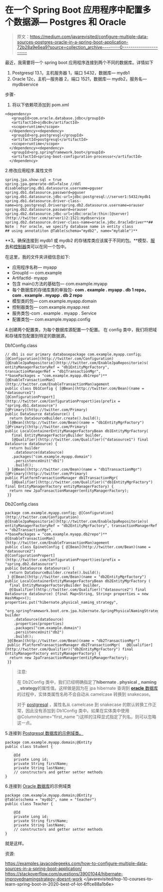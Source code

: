 # 在一个 Spring Boot 应用程序中配置多个数据源— Postgres 和 Oracle

> 原文：<https://medium.com/javarevisited/configure-multiple-data-sources-postgres-oracle-in-a-spring-boot-application-72b28a9e6ea9?source=collection_archive---------0----------------------->

最近，我需要将一个 spring boot 应用程序连接到两个不同的数据库。详情如下

1.  Postgresql 13.1，主机服务器 1，端口 5432，数据库— mydb1
2.  Oracle 12c，主机—服务器 2，端口 1521，数据库— mydb2，服务名— mydbservice

步骤-

1.  将以下依赖项添加到 pom.xml

```
<dependency>
   <groupId>com.oracle.database.jdbc</groupId>
   <artifactId>ojdbc8</artifactId>
   <scope>runtime</scope>
  </dependency><dependency>
   <groupId>org.postgresql</groupId>
   <artifactId>postgresql</artifactId>
   <scope>runtime</scope>
  </dependency><dependency>
   <groupId>org.springframework.boot</groupId>
   <artifactId>spring-boot-configuration-processor</artifactId>
  </dependency>
```

2.修改应用程序.属性文件

```
spring.jpa.show-sql = true
spring.jpa.generate-ddl=false //ddl disabledspring.db1.datasource.username=pguser
spring.db1.datasource.password=pguser
spring.db1.datasource.jdbc-url=jdbc:postgresql://server1:5432/mydb1
spring.db1.datasource.driver-class-name=org.postgresql.Driverspring.db2.datasource.username=orauser
spring.db2.datasource.password=orauser
spring.db2.datasource.jdbc-url=jdbc:oracle:thin:[@server](http://twitter.com/server1)2:1521:mydbservice
spring.db2.datasource.driver-class-name=oracle.jdbc.OracleDriver**## Note : For oracle, we specify database name in entity class
## using annotatiton @Table(schema="mydb2", name="mytable")**
```

**3。确保连接到 mydb1 或 mydb2 的存储库类应该属于不同的包。**模型、[服务](https://javarevisited.blogspot.com/2017/11/difference-between-component-service.html)和[控制器](https://javarevisited.blogspot.com/2017/08/difference-between-restcontroller-and-controller-annotations-spring-mvc-rest.html#ixzz6OYNB9oii)类可以在同一个包中。

在这里，我的文件夹详细信息如下:

*   应用程序名称— myapp
*   GroupId — com.example
*   ArtifactId- myapp
*   包含 main()方法的基础包— com.example.myapp
*   每个数据库的存储库类的单独包-
    **com . example . myapp . db 1 repo，
    com . example . myapp . db 2 repo**
*   模型类的包— com.example.myapp.domain
*   控制器类包— com.example.myapp.rest
*   服务类包-com . example . myapp . Service
*   配置类包— com.example.myapp.config

4.创建两个配置类，为每个数据库源配置一个配置。
在 config 类中，我们将把域和存储库包配置到特定的数据源。

Db1Config.class

```
// db1 is our primary databasepackage com.example.myapp.config; [@Configuration](http://twitter.com/Configuration)
[@EnableJpaRepositorie](http://twitter.com/EnableJpaRepositorie)s(
entityManagerFactoryRef = "db1EntityMgrFactory", 
transactionManagerRef = "db1TransactionMgr", 
**basePackages = "com.example.myapp.db1repo")** [@EnableTransactionMan](http://twitter.com/EnableTransactionMan)agement
public class Db1Config { [@Bean](http://twitter.com/Bean)(name = "datasource1")
[@ConfigurationPropert](http://twitter.com/ConfigurationPropert)ies(prefix = "spring.db1.datasource")
[@Primary](http://twitter.com/Primary)
public DataSource dataSource() {
  return DataSourceBuilder.create().build();
 }[@Bean](http://twitter.com/Bean)(name = "db1EntityMgrFactory")
[@Primary](http://twitter.com/Primary)
public LocalContainerEntityManagerFactoryBean db1EntityMgrFactory(
   final EntityManagerFactoryBuilder builder,
   [@Qualifier](http://twitter.com/Qualifier)("datasource1") final DataSource dataSource) {
  return builder
    .dataSource(dataSource)
   .packages("com.example.myapp.domain")
    .persistenceUnit("db1")
    .build();
 } [@Bean](http://twitter.com/Bean)(name = "db1TransactionMgr")
[@Primary](http://twitter.com/Primary)
public PlatformTransactionManager db1TransactionMgr(
   [@Qualifier](http://twitter.com/Qualifier)("db1EntityMgrFactory") final EntityManagerFactory entityManagerFactory) {
  return new JpaTransactionManager(entityManagerFactory);
 }}
```

Db2Config.class

```
package com.example.myapp.config; @[Configuration](http://twitter.com/Configuration)
@[EnableJpaRepositorie](http://twitter.com/EnableJpaRepositorie)s(
entityManagerFactoryRef = "db2EntityMgrFactory", transactionManagerRef = "db2TransactionMgr", 
**basePackages = "com.example.myapp.db2repo")** @[EnableTransactionMan](http://twitter.com/EnableTransactionMan)agement
public class EpinetConfig { @[Bean](http://twitter.com/Bean)(name = "datasource2")
@[ConfigurationPropert](http://twitter.com/ConfigurationPropert)ies(prefix = "spring.db2.datasource")
public DataSource dataSource() {
  return DataSourceBuilder.create().build();
 } @[Bean](http://twitter.com/Bean)(name = "db2EntityMgrFactory")
public LocalContainerEntityManagerFactoryBean db2EntityMgrFactory ( 
  final EntityManagerFactoryBuilder builder,
  @[Qualifier](http://twitter.com/Qualifier)("datasource2") final DataSource dataSource) {final Map<String, String> properties = new HashMap<>();
properties.put("hibernate.physical_naming_strategy",
    "org.springframework.boot.orm.jpa.hibernate.SpringPhysicalNamingStrategy");return builder
    .dataSource(dataSource)
    .properties(properties)
    .packages("com.example.domain")
    .persistenceUnit("db2")
    .build();
 }@[Bean](http://twitter.com/Bean)(name = "db2TransactionMgr")
 public PlatformTransactionManager db2TransactionMgr(   @Q[ualifier](http://twitter.com/Qualifier)("db2EntityMgrFactory") final EntityManagerFactory entityManagerFactory) {
  return new JpaTransactionManager(entityManagerFactory);
 }}
```

> 注意:
> 
> 在 Db2Config 类中，我们已经明确指定了**hibernate . physical _ naming _ strategy**的属性值。这样做是因为在 jpa hibernate 查询到 [**oracle** 数据库](/javarevisited/8-free-oracle-database-and-sql-courses-for-beginners-f4e9b25b33c4)的过程中，实体类属性名称不会自动从 camelcase 转换到 snakecase。
> 
> 对于 [postgresql](/javarevisited/7-best-free-postgresql-courses-for-beginners-to-learn-in-2021-3bf369d73794) ，属性名从 camelcase 到 snakecase 的默认转换工作正常，因此没有添加到 Db1Config 类中。如果在实体类中使用@Column(name="first_name ")这样的注释显式指定了列名，则可以忽略这一点。

5.连接到 [Postgresql 数据库的示例域类。](https://javarevisited.blogspot.com/2020/02/top-5-courses-to-learn-postgresql-in.html)

```
package com.example.myapp.domain;@Entity
public class Student {

    @Id
    private Long id;
    private String firstName;
    private String lastName;
    // constructors and getter setter methods
}
```

6.连接到 [Oracle 数据库](https://javarevisited.blogspot.com/2021/05/top-5-oracle-database-and-plsql-online-courses.html)的示例域类

```
package com.example.myapp.domain;@Entity
@Table(schema = "mydb2", name = "teacher")
public class Teacher {

    @Id
    private Long id;
    private String firstName;
    private String lastName;
    // constructors and getter setter methods
}
```

就是这样。

资源:

<https://examples.javacodegeeks.com/how-to-configure-multiple-data-sources-in-a-spring-boot-application/>  <https://stackoverflow.com/questions/39001044/hibernate-improvednamingstrategy-doesnt-work>  </javarevisited/top-10-courses-to-learn-spring-boot-in-2020-best-of-lot-6ffce88a1b6e> 